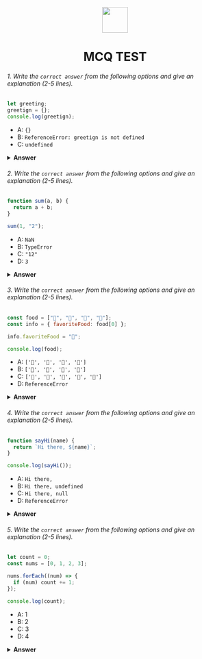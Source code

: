 <div align="center">
  <img height="60" src="https://edurev.gumlet.io/AllImages/original/ApplicationImages/CourseImages/944e5d47-8c55-4a89-91e5-22ab5f2798fc_CI.png">
  <h1>MCQ TEST</h1>
</div>

###### 1. Write the `correct answer` from the following options and give an explanation (2-5 lines).

```javascript
let greeting;
greetign = {};
console.log(greetign);
```

- A: `{}`
- B: `ReferenceError: greetign is not defined`
- C: `undefined`

<details><summary><b>Answer</b></summary>

<p>

#### Answer: B

<i>Write your explanation here</i>
Because here we declared greeting but didn't declared greeign so, this variable doesn't exist so we can't access any variable before the declaration

</p>
</details>

###### 2. Write the `correct answer` from the following options and give an explanation (2-5 lines).

```javascript
function sum(a, b) {
  return a + b;
}

sum(1, "2");
```

- A: `NaN`
- B: `TypeError`
- C: `"12"`
- D: `3`

<details><summary><b>Answer</b></summary>

<p>

#### Answer: C

<i>Beacause while adding two value in javascript it try to typecast all value in same datatype. Same for the following question. while it try to add 1 and '2' then it typecase 1 to --> '1' and add them(concat). So concatenation result is '1'+'2' = '12'</i>

</p>
</details>

###### 3. Write the `correct answer` from the following options and give an explanation (2-5 lines).

```javascript
const food = ["🍕", "🍫", "🥑", "🍔"];
const info = { favoriteFood: food[0] };

info.favoriteFood = "🍝";

console.log(food);
```

- A: `['🍕', '🍫', '🥑', '🍔']`
- B: `['🍝', '🍫', '🥑', '🍔']`
- C: `['🍝', '🍕', '🍫', '🥑', '🍔']`
- D: `ReferenceError`

<details><summary><b>Answer</b></summary>
<p>

#### Answer: A

<i>Here while we creating ne object then we are copying the the value of food[0] and then we are changeing the value of favoriteFood object. We are not changing the main array we just accessing the value of array and use it what doesn't modify the main array it will remain same and ans will be first one</i>

</p>
</details>

###### 4. Write the `correct answer` from the following options and give an explanation (2-5 lines).

```javascript
function sayHi(name) {
  return `Hi there, ${name}`;
}

console.log(sayHi());
```

- A: `Hi there,`
- B: `Hi there, undefined`
- C: `Hi there, null`
- D: `ReferenceError`

<details><summary><b>Answer</b></summary>
<p>

#### Answer: B

<i>here sayHi function accep an argument but we are not providing it while calling so this parameter will remain undefined and in function we are accessing this parameter what is undefined. And we are concating an sring with undefind will be string so answer will be Hi there, undefined.</i>

</p>
</details>

###### 5. Write the `correct answer` from the following options and give an explanation (2-5 lines).

```javascript
let count = 0;
const nums = [0, 1, 2, 3];

nums.forEach((num) => {
  if (num) count += 1;
});

console.log(count);
```

- A: 1
- B: 2
- C: 3
- D: 4

<details><summary><b>Answer</b></summary>
<p>

#### Answer: C

<i>Ans will be C: 3
  Here initially count = 0
  if condition execute when condition is true or truthy. Here in array 0 is falsy value so this time if condition will not execute and count will not increase. but for 1, 2, 3 these are truthy value so that time count will be increase like 
  count = 0
  num = 0   count = 0
  num = 1   count = 0+1 = 1
  num = 2   count = 1+1 = 2
  num = 3   count = 2+1 = 3

  so output = 3
</i>

</p>
</details>
